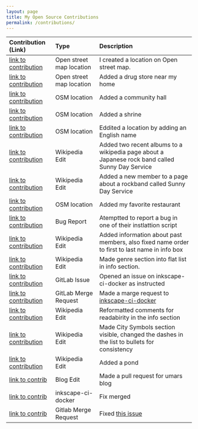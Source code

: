 ```yaml
---
layout: page
title: My Open Source Contributions
permalink: /contributions/
---
```


<!--
The first column, Contribution, must be a hyperlink to the actual contribution,
such as the Wikipedia edit or pull request, etc., with a suitable name.
Type of the contribution should be "Wikipedia edit", "OpenStreet Map feature",
"Project Documentation", "Project Code", "Blog Edit", etc.

The Description should include a brief summary of what you did.

Replace the first row below with your contribution and add new ones below it
following the same syntax.

-->





| Contribution (Link)                                                                                | Type                     | Description                              |
|:---------------------------------------------------------------------------------------------------|:-------------------------|:-----------------------------------------|
| [link to contribution](https://www.openstreetmap.org/user/Ks5810/history)                          | Open street map location | I created a location on Open street map. |
| [link to contribution](https://www.openstreetmap.org/changeset/81890437#map=19/34.74174/137.39309) | Open street map location | Added a drug store near my home          |
| [link to contribution](https://www.openstreetmap.org/changeset/82315498)                           | OSM location             | Added a community hall                   |
| [link to contribution](https://www.openstreetmap.org/changeset/82316134)                           | OSM location  | Added a shrine |
| [link to contribution](https://www.openstreetmap.org/changeset/82410632#map=17/34.73589/137.40507) | OSM location|Eddited a location by adding an English name |
| [link to contribution](https://en.wikipedia.org/w/index.php?title=Sunny_Day_Service&oldid=946687467)|Wikipedia Edit|Added two recent albums to a wikipedia page about a Japanese rock band called Sunny Day Service|
| [link to contribution](https://en.wikipedia.org/w/index.php?title=Sunny_Day_Service&oldid=946689317)|Wikipedia Edit|Added a new member to a page about a rockband called Sunny Day Service|
| [link to contribution](https://www.openstreetmap.org/changeset/82622696)|OSM location| Added my favorite restaurant |
| [link to contribution](https://lists.inkscape.org/hyperkitty/list/inkscape-devel@lists.inkscape.org/thread/ITRKF6V5WT4FDZF6PIBUOSNHD5H4YBBZ/)| Bug Report| Atemptted to report a bug in one of their instlattion script |
| [link to contribution](https://en.wikipedia.org/w/index.php?title=Sunny_Day_Service&oldid=948035018)| Wikipedia Edit | Added information about past members, also fixed name order to first to last name in info box |
| [link to contribution](https://en.wikipedia.org/w/index.php?title=Sunny_Day_Service&oldid=948036219)| Wikipedia Edit | Made genre section into flat list in info section.|
| [link to contribution](https://gitlab.com/inkscape/inkscape-ci-docker/-/issues/4)| GitLab Issue | Opened an issue on inkscape-ci-docker as instructed |
| [link to contribution](https://gitlab.com/inkscape/inkscape-ci-docker/-/merge_requests/9)| GitLab Merge Request | Made a marge request to [inkscape-ci-docker](https://gitlab.com/inkscape/inkscape-ci-docker) |
| [link to contribution](https://en.wikipedia.org/w/index.php?title=Toyohashi&oldid=949289625) | Wikipedia Edit | Reformatted comments for readabirity in the info section |
| [link to contribution](https://en.wikipedia.org/w/index.php?title=Toyohashi&oldid=949291070) | Wikipedia Edit | Made City Symbols section visible, changed the dashes in the list to bullets for consistency |
| [link to contribution](https://www.openstreetmap.org/changeset/83108038)                     | Wikipedia Edit | Added a pond |
| [link to contrib](https://github.com/hunter-college-ossd-spr-2020/umarkhan207322405-weekly/pull/5) | Blog Edit | Made a pull request for umars blog |
| [link to contrib](https://gitlab.com/inkscape/inkscape-ci-docker/-/merge_requests/9) | inkscape-ci-docker | Fix merged |
| [link to contrib](https://gitlab.com/inkscape/inkscape-web/-/merge_requests/70) | Gitlab Merge Request | Fixed [this issue](https://gitlab.com/inkscape/inkscape-web/-/issues/472) |